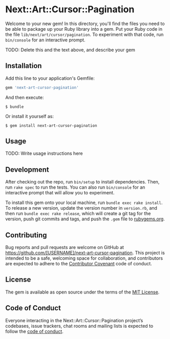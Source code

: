 # Next::Art::Cursor::Pagination

Welcome to your new gem! In this directory, you'll find the files you need to be able to package up your Ruby library into a gem. Put your Ruby code in the file `lib/next/art/cursor/pagination`. To experiment with that code, run `bin/console` for an interactive prompt.

TODO: Delete this and the text above, and describe your gem

## Installation

Add this line to your application's Gemfile:

```ruby
gem 'next-art-cursor-pagination'
```

And then execute:

    $ bundle

Or install it yourself as:

    $ gem install next-art-cursor-pagination

## Usage

TODO: Write usage instructions here

## Development

After checking out the repo, run `bin/setup` to install dependencies. Then, run `rake spec` to run the tests. You can also run `bin/console` for an interactive prompt that will allow you to experiment.

To install this gem onto your local machine, run `bundle exec rake install`. To release a new version, update the version number in `version.rb`, and then run `bundle exec rake release`, which will create a git tag for the version, push git commits and tags, and push the `.gem` file to [rubygems.org](https://rubygems.org).

## Contributing

Bug reports and pull requests are welcome on GitHub at https://github.com/[USERNAME]/next-art-cursor-pagination. This project is intended to be a safe, welcoming space for collaboration, and contributors are expected to adhere to the [Contributor Covenant](http://contributor-covenant.org) code of conduct.

## License

The gem is available as open source under the terms of the [MIT License](https://opensource.org/licenses/MIT).

## Code of Conduct

Everyone interacting in the Next::Art::Cursor::Pagination project’s codebases, issue trackers, chat rooms and mailing lists is expected to follow the [code of conduct](https://github.com/[USERNAME]/next-art-cursor-pagination/blob/master/CODE_OF_CONDUCT.md).

